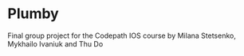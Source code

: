 # Plumby
Final group project for the Codepath IOS course by Milana Stetsenko, Mykhailo Ivaniuk and Thu Do
